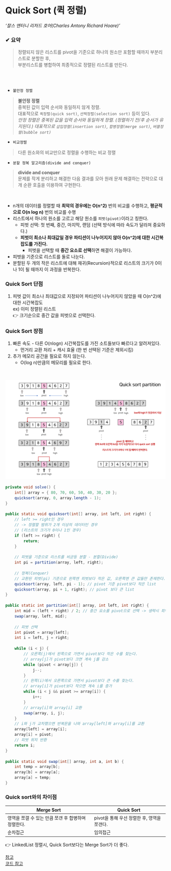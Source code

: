 # Quick Sort (퀵 정렬)
_‘찰스 앤터니 리처드 호어(Charles Antony Richard Hoare)’_  

### ✔ 요약
> 정렬되지 않은 리스트를 pivot을 기준으로 하나의 원소만 포함할 때까지 부분리스트로 분할한 후,  
> 부분리스트를 병합하여 최종적으로 정렬된 리스트를 만든다.

<br/>
<br/>

* `불안정 정렬`
> **불안정 정렬**  
> 중복된 값이 입력 순서와 동일하지 않게 정렬.   
> 대표적으로 `퀵정렬(quick sort)`, `선택정렬(selection sort)` 등이 있다.  
> _안정 정렬은 중복된 값을 입력 순서와 동일하게 정렬. (정렬하기 전/후 순서가 유지된다.) 대표적으로 `삽입정렬(insertion sort)`, `합병정렬(merge sort)`, `버블정렬(bubble sort)`_

* `비교정렬`
> 다른 원소와의 비교만으로 정렬을 수행하는 비교 정렬

* `분할 정복 알고리즘(divide and conquer)`
> **divide and conquer**  
> 문제를 작게 분리하고 해결한 다음 결과를 모아 원래 문제 해결하는 전략으로 대개 순환 호출을 이용하여 구현한다.


<br/>


* n개의 데이터를 정렬할 때 __최악의 경우에는 O(n^2)__ 번의 비교를 수행하고, __평균적으로 O(n log n)__ 번의 비교를 수행
* 리스트에서 하나의 원소를 고르고 해당 원소를 `피벗(pivot)`이라고 칭한다.
  * 피벗 선택: 첫 번째, 중간, 마지막, 랜덤 (선택 방식에 따라 속도가 달라져 중요하다.)
  * __피벗이 최소나 최대값일 경우 파티션이 나누어지지 않아 O(n^2)에 대한 시간복잡도를 가진다.__
    * 피벗을 선택할 때 **중간 요소로 선택**하면 해결이 가능하다.
* 피벗을 기준으로 리스트를 둘로 나눈다.  
* 분할된 두 개의 작은 리스트에 대해 재귀(Recursion)적으로 리스트의 크기가 0이나 1이 될 때까지 이 과정을 반복한다.

### Quick Sort 단점
1. 피벗 값이 최소나 최대값으로 지정되어 파티션이 나누어지지 않았을 때 O(n^2)에 대한 시간복잡도  
   ex) 이미 정렬된 리스트  
   👉 크기순으로 중간 값을 피벗으로 선택한다.
### Quick Sort 장점
1. 빠른 속도 - 다른 O(nlogn) 시간복잡도를 가진 소트들보다 빠르다고 알려져있다.
   * 먼거리 교환 처리 + 캐시 효율 (한 번 선택된 기준은 제외시킴)
2. 추가 메모리 공간을 필요로 하지 않는다. 
   * O(log n)만큼의 메모리를 필요로 한다.

<br/>


![Quick Sort](images/quicksort.png)


``` java
private void solve() {
    int[] array = { 80, 70, 60, 50, 40, 30, 20 };
    quicksort(array, 0, array.length - 1);
}

public static void quicksort(int[] array, int left, int right) {
    // left >= right인 경우 
    // -> 정렬할 범위가 2개 이상의 데이터인 경우
    // (리스트의 크기가 0이나 1인 경우)
    if (left >= right) {
        return;
    }
 
    // 피벗을 기준으로 리스트를 비균등 분할 - 분할(Divide)
    int pi = partition(array, left, right);
 
    // 정복(Conquer)
    // 교환된 피벗(pi) 기준으로 왼쪽엔 피벗보다 작은 값, 오른쪽엔 큰 값들만 존재한다.
    quicksort(array, left, pi - 1); // pivot 기준 pivot보다 작은 list
    quicksort(array, pi + 1, right); // pivot 보다 큰 list
}

public static int partition(int[] array, int left, int right) {
    int mid = (left + right) / 2; // 중간 요소를 pivot으로 선택 -> 생략시 최악의 경우 발생 가능성 있음
    swap(array, left, mid);
 
    // 피벗 선택
    int pivot = array[left];
    int i = left, j = right;
 
    while (i < j) {
        // 오른쪽(j)에서 왼쪽으로 가면서 pivot보다 작은 수를 찾는다.
        // array[j]가 pivot보다 크면 계속 j를 감소
        while (pivot < array[j]) {
            j--;
        }
        // 왼쪽(i)에서 오른쪽으로 가면서 pivot보다 큰 수를 찾는다.
        // array[i]가 pivot보다 작으면 계속 i를 증가
        while (i < j && pivot >= array[i]) {
            i++;
        }
        // array[i]와 array[i] 교환
        swap(array, i, j);
    }
    // i와 j가 교차했으면 반복문을 나와 array[left]와 array[i]를 교환
    array[left] = array[i];
    array[i] = pivot;
    // 피벗 위치 반환
    return i;
}
 
public static void swap(int[] array, int a, int b) {
    int temp = array[b];
    array[b] = array[a];
    array[a] = temp;
}

```


### Quick sort와의 차이점
|Merge Sort|Quick Sort|
|---|---|
|영역을 쪼갤 수 있는 만큼 쪼갠 후 합병하며 정렬한다.|pivot을 통해 우선 정렬한 후, 영역을 쪼갠다.|
|순차접근|임의접근|  

👉 LinkedList 정렬시, Quick Sort보다는 Merge Sort가 더 좋다.  



[참고](https://gmlwjd9405.github.io/2018/05/10/algorithm-quick-sort.html)  
[코드 참고](https://github.com/gyoogle/tech-interview-for-developer/blob/master/Algorithm/QuickSort.md)  
